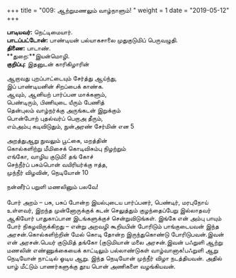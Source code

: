 ﻿+++
title = "009: ஆற்றுமணலும் வாழ்நாளும்!  "
weight = 1
date = "2019-05-12"
+++

**பாடியவர்:** நெட்டிமையார்.  
**பாடப்பட்டோன்:** பாண்டியன் பல்யாகசாலை முதுகுடுமிப் பெருவழுதி.  
**திணை:** பாடாண்.  
**துறை:**இயன்மொழி.  
**குறிப்பு:** இதனுடன் காரிகிழாரின்  
  
ஆறாவது புறப்பாட்டையும் சேர்த்து ஆய்ந்து,  
இப் பாண்டியனின் சிறப்பைக் காண்க.  
ஆவும், ஆனியற் பார்ப்பன மாக்களும்,  
பெண்டிரும், பிணியுடை யீரும் பேணித்  
தென்புலம் வாழ்நர்க்கு அருங்கடன் இறுக்கும்  
பொன்போற் புதல்வர்ப் பெறாஅ தீரும்,  
எம்அம்பு கடிவிடுதும், நுன்அரண் சேர்மின் என 5  
  
அறத்துஆறு நுவலும் பூட்கை, மறத்தின்  
கொல்களிற்று மீமிசைக் கொடிவிசும்பு நிழற்றும்  
எங்கோ, வாழிய குடுமி! தங் கோச்  
செந்நீர்ப் பசும்பொன் வயிரியர்க்கு ஈத்த,  
முந்நீர் விழவின், நெடியோன் 10  
  
நன்னீர்ப் பறுளி மணலினும் பலவே!  
   
போர் அறம் – பசு, பசுப் போன்ற இயல்புடைய பார்ப்பனர், பெண்டிர், மரபுநோய் உள்ளவர், இறந்த முன்னோருக்குக் கடன் செலுத்தும் குழந்தைப்பேறு இல்லாதவர் ஆகியோர் பாதுகாப்பான இடங்களுக்குச் சென்றுவிடுங்கள். இங்கே என் அம்பு பாயும் போர் நிகழவிருக்கிறது – என்று அறவழி கூறியபின் போரிடும் பாங்குடையவன் இந்த அரசன்.கொல்களிற்றின் மேல் கொடி தோன்ற இருந்துகொண்டு போரிடுபவன்.இவன் என் அரசன்.பெயர் குடுமித் தங்கோ (குடுமியான் மலை அரசன்.இவன் பஃறுளி ஆற்று மணலின் எண்ணுக்கையைக் காட்டிலும் பல்லாண்டுகள் வாழ்வானாக!பஃறுளி ஆறு நெடியோன் நாட்டில் ஓடிய ஆறு. இந்த நெடியோன் முந்நீர் விழா நடத்தியவன். அதில் யாழ் மீட்டும் பாணர்களுக்கு தூய பொன் அணிகளை வழங்கியவன்.  
